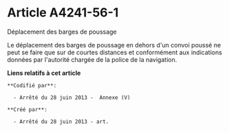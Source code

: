 # Article A4241-56-1

Déplacement des barges de poussage

Le déplacement des barges de poussage en dehors d'un convoi poussé ne peut se faire que sur de courtes distances et
conformément aux indications données par l'autorité chargée de la police de la navigation.

**Liens relatifs à cet article**

	**Codifié par**:

	  - Arrêté du 28 juin 2013 -  Annexe (V)

	**Créé par**:

	  - Arrêté du 28 juin 2013 - art.
